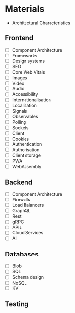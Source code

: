 # Materials

- Architectural Characteristics

## Frontend

- [ ] Component Architecture
- [ ] Frameworks
- [ ] Design systems
- [ ] SEO
- [ ] Core Web Vitals
- [ ] Images
- [ ] Video
- [ ] Audio
- [ ] Accessibility
- [ ] Internationalisation
- [ ] Localisation
- [ ] Signals
- [ ] Observables
- [ ] Polling
- [ ] Sockets
- [ ] Client
- [ ] Cookies
- [ ] Authentication
- [ ] Authorisation
- [ ] Client storage
- [ ] PWA
- [ ] WebAssembly

## Backend

- [ ] Component Architecture
- [ ] Firewalls
- [ ] Load Balancers
- [ ] GraphQL
- [ ] Rest
- [ ] gRPC
- [ ] APIs
- [ ] Cloud Services
- [ ] AI

## Databases

- [ ] Blob
- [ ] SQL
- [ ] Schema design
- [ ] NoSQL
- [ ] KV

## Testing
